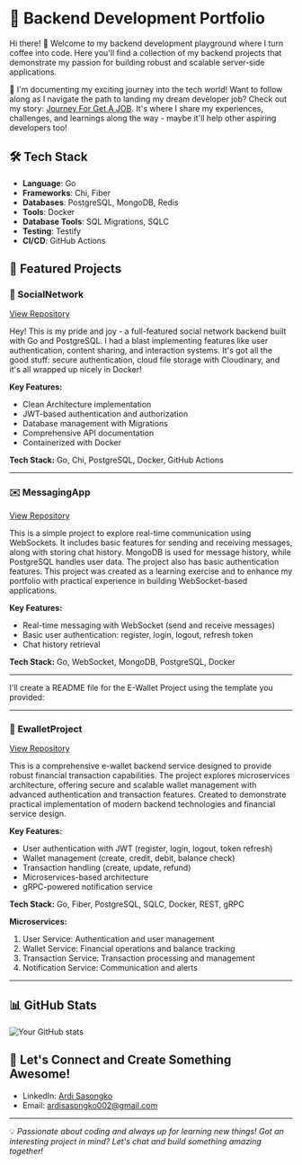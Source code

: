 # 🚀 Backend Development Portfolio
Hi there! 👋 Welcome to my backend development playground where I turn coffee into code. Here you'll find a collection of my backend projects that demonstrate my passion for building robust and scalable server-side applications.

🌱 I'm documenting my exciting journey into the tech world! Want to follow along as I navigate the path to landing my dream developer job? Check out my story: [Journey For Get A JOB](https://topaz-pea-252.notion.site/Journey-For-Get-A-JOB-1765f290c77880568fa3ff4e43b3b546). It's where I share my experiences, challenges, and learnings along the way - maybe it'll help other aspiring developers too!

## 🛠️ Tech Stack
- **Language**: Go
- **Frameworks**: Chi, Fiber  
- **Databases**: PostgreSQL, MongoDB, Redis
- **Tools**: Docker
- **Database Tools**: SQL Migrations, SQLC
- **Testing**: Testify
- **CI/CD**: GitHub Actions

## 📂 Featured Projects
### 🏪 SocialNetwork
[View Repository](https://github.com/ArdiSasongko/SocialNetwork)

Hey! This is my pride and joy - a full-featured social network backend built with Go and PostgreSQL. I had a blast implementing features like user authentication, content sharing, and interaction systems. It's got all the good stuff: secure authentication, cloud file storage with Cloudinary, and it's all wrapped up nicely in Docker! 

**Key Features:**
- Clean Architecture implementation
- JWT-based authentication and authorization
- Database management with Migrations
- Comprehensive API documentation
- Containerized with Docker

**Tech Stack:** Go, Chi, PostgreSQL, Docker, GitHub Actions

---
### ✉️ MessagingApp
[View Repository](https://github.com/ArdiSasongko/MessagingApp)

This is a simple project to explore real-time communication using WebSockets. It includes basic features for sending and receiving messages, along with storing chat history. MongoDB is used for message history, while PostgreSQL handles user data. The project also has basic authentication features. This project was created as a learning exercise and to enhance my portfolio with practical experience in building WebSocket-based applications.

**Key Features:**
- Real-time messaging with WebSocket (send and receive messages)
- Basic user authentication: register, login, logout, refresh token
- Chat history retrieval

**Tech Stack:** Go, WebSocket, MongoDB, PostgreSQL, Docker

---
I'll create a README file for the E-Wallet Project using the template you provided:

---
### 💸 EwalletProject
[View Repository](https://github.com/ArdiSasongko/EwalletProject)

This is a comprehensive e-wallet backend service designed to provide robust financial transaction capabilities. The project explores microservices architecture, offering secure and scalable wallet management with advanced authentication and transaction features. Created to demonstrate practical implementation of modern backend technologies and financial service design.

**Key Features:**
- User authentication with JWT (register, login, logout, token refresh)
- Wallet management (create, credit, debit, balance check)
- Transaction handling (create, update, refund)
- Microservices-based architecture
- gRPC-powered notification service

**Tech Stack:** Go, Fiber, PostgreSQL, SQLC, Docker, REST, gRPC

**Microservices:**
1. User Service: Authentication and user management
2. Wallet Service: Financial operations and balance tracking
3. Transaction Service: Transaction processing and management
4. Notification Service: Communication and alerts

---
## 📊 GitHub Stats
![Your GitHub stats](https://github-readme-stats.vercel.app/api?username=ArdiSasongko&show_icons=true&theme=radical)

## 🤝 Let's Connect and Create Something Awesome!
- LinkedIn: [Ardi Sasongko](https://linkedin.com/in/ardi-sasongko-10795b210)
- Email: ardisasongko002@gmail.com

---
💡 *Passionate about coding and always up for learning new things! Got an interesting project in mind? Let's chat and build something amazing together!*

